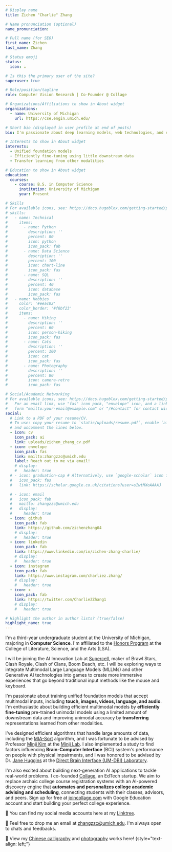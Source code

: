 ```yaml
---
# Display name
title: Zichen "Charlie" Zhang

# Name pronunciation (optional)
name_pronunciation:

# Full name (for SEO)
first_name: Zichen
last_name: Zhang

# Status emoji
status:
  icon: ☕️

# Is this the primary user of the site?
superuser: true

# Role/position/tagline
role: Computer Vision Research | Co-Founder @ Collage

# Organizations/Affiliations to show in About widget
organizations:
  - name: University of Michigan
    url: https://cse.engin.umich.edu/

# Short bio (displayed in user profile at end of posts)
bio: I'm passionate about deep learning models, web technologies, and entrepreneurship

# Interests to show in About widget
interests:
  - Unified foundation models
  - Efficiently fine-tuning using little downstream data
  - Transfer learning from other modalities

# Education to show in About widget
education:
  courses:
    - course: B.S. in Computer Science
      institution: University of Michigan
      year: Present

# Skills
# For available icons, see: https://docs.hugoblox.com/getting-started/page-builder/#icons
# skills:
#   - name: Technical
#     items:
#       - name: Python
#         description: ''
#         percent: 80
#         icon: python
#         icon_pack: fab
#       - name: Data Science
#         description: ''
#         percent: 100
#         icon: chart-line
#         icon_pack: fas
#       - name: SQL
#         description: ''
#         percent: 40
#         icon: database
#         icon_pack: fas
#   - name: Hobbies
#     color: '#eeac02'
#     color_border: '#f0bf23'
#     items:
#       - name: Hiking
#         description: ''
#         percent: 60
#         icon: person-hiking
#         icon_pack: fas
#       - name: Cats
#         description: ''
#         percent: 100
#         icon: cat
#         icon_pack: fas
#       - name: Photography
#         description: ''
#         percent: 80
#         icon: camera-retro
#         icon_pack: fas

# Social/Academic Networking
# For available icons, see: https://docs.hugoblox.com/getting-started/page-builder/#icons
#   For an email link, use "fas" icon pack, "envelope" icon, and a link in the
#   form "mailto:your-email@example.com" or "/#contact" for contact widget.
social:
  # Link to a PDF of your resume/CV.
  # To use: copy your resume to `static/uploads/resume.pdf`, enable `ai` icons in `params.yaml`,
  # and uncomment the lines below.
  - icon: cv
    icon_pack: ai
    link: uploads/zichen_zhang_cv.pdf
  - icon: envelope
    icon_pack: fas
    link: mailto:zhangzzc@umich.edu
    label: Reach out to me via email!
    # display:
    #   header: true
  # - icon: graduation-cap # Alternatively, use `google-scholar` icon from `ai` icon pack
  #   icon_pack: fas
  #   link: https://scholar.google.co.uk/citations?user=sIwtMXoAAAAJ

  # - icon: email
  #   icon_pack: fab
  #   mailto: zhangzzc@umich.edu
  #   display:
  #     header: true
  - icon: github
    icon_pack: fab
    link: https://github.com/zichenzhang04
    # display:
    #   header: true
  - icon: linkedin
    icon_pack: fab
    link: https://www.linkedin.com/in/zichen-zhang-charlie/
    # display:
    #   header: true
  - icon: instagram
    icon_pack: fab
    link: https://www.instagram.com/charliez.zhang/
    # display:
    #   header: true
  - icon: x
    icon_pack: fab
    link: https://twitter.com/CharlieZZhang1
    # display:
    #   header: true

# Highlight the author in author lists? (true/false)
highlight_name: true
---
```


I'm a third-year undergraduate student at the University of Michigan, majoring in **Computer Science**. I'm affiliated to the [Honors Program](https://lsa.umich.edu/honors) at the College of Literature, Science, and the Arts (LSA).

I will be joining the AI Innovation Lab at [Supercell](https://supercell.com/en/), maker of Brawl Stars, Clash Royale, Clash of Clans, Boom Beach, etc. I will be exploring ways to integrate Multimodal Large Language Models (MLLMs) and other Generative AI technologies into games to create more immersive experiences that go beyond traditional input methods like the mouse and keyboard.

I'm passionate about training unified foundation models that accept multimodal inputs, including **touch, images, videos, language, and audio**. I'm enthusiastic about building efficient multimodal models by **efficiently fine-tuning** pre-trained unimodal models using a limited amount of downstream data and improving unimodal accuracy by **transferring** representations learned from other modalities.

I've designed efficient algorithms that handle large amounts of data, including the [MIA-Sort](https://pypi.org/project/miasort/) algorithm, and I was fortunate to be advised by Professor [Minji Kim](https://www.michiganmedicine.org/profile/10026/minji-kim) at the [Minji Lab](https://www.minjilab.com/). I also implemented a study to find factors influencing **Brain-Computer Interface** (BCI) system's performance on people with physical impairments, and I was honored to be advised by Dr. [Jane Huggins](https://medicine.umich.edu/dept/pmr/jane-huggins-phd) at the [Direct Brain Interface (UM-DBI) Laboratory](https://sites.google.com/umich.edu/umdbi/home).

I'm also excited about building next-generation AI applications to tackle real-world problems. I co-founded [Collage](https://www.linkedin.com/company/collageus/), an EdTech startup. We aim to replace archaic college course registration systems with an AI-powered discovery engine that **automates and personalizes college academic advising and scheduling**, connecting students with their classes, advisors, and peers. Sign up for free at [joincollage.com](http://joincollage.com) with Google Education account and start building your perfect college experience.

🔗 You can find my social media accounts here at my [Linktree](https://linktr.ee/zichencharlie).

📢 Feel free to drop me an email at [zhangzzc@umich.edu](mailto:zhangzzc@umich.edu). I'm always open to chats and feedbacks.

🎨 View my [Chinese calligraphy](#gallery) and [photography](#photography) works here!
{style="text-align: left;"}
